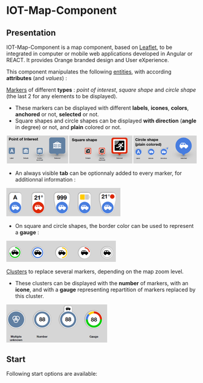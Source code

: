 # IOT-Map-Component 

## Presentation

IOT-Map-Component is a map component, based on [Leaflet](https://leafletjs.com/), to be integrated in computer or mobile web applications developed in Angular or REACT. 
It provides Orange branded design and User eXperience. 

This component manipulates the following <ins>entities</ins>, with according **attributes** (and *values*) :

<ins>Markers</ins> of different **types** : *point of interest*, *square shape* and *circle shape* (the last 2 for any elements to be displayed). 
- These markers can be displayed with different **labels**, **icones**, **colors**, **anchored** or not, **selected** or not. 
- Square shapes and circle shapes can be displayed **with direction** (**angle** in degree) or not, and **plain** colored or not.

<img src="doc/Image1.png">

- An always visible **tab** can be optionnaly added to every marker, for additionnal information :

<img src="doc/Image2.png">

- On square and circle shapes, the border color can be used to represent a **gauge** : 

<img src="doc/Image3.png">

<ins>Clusters</ins> to replace several markers, depending on the map zoom level.
- These clusters can be displayed with the **number** of markers, with an **icone**, and with a **gauge** representing repartition of markers replaced by this cluster.

<img src="doc/Image4.png">


[comment]: <Examples of use can be found in [samples](https://github.com/Orange-OpenSource/IOT-Map-Component/samples).>

[comment]: <TbAdded image of one sample>

## Start

Following start options are available:

[comment]: <- [Download the latest release.](https://github.com/Orange-OpenSource/IOT-Map-Component/archive/v0.0.1.zip)>
[comment]: <- Clone the repo: `git clone ??`>
[comment]: <- Install with [npm](https://www.npmjs.com): `npm install ???`>
